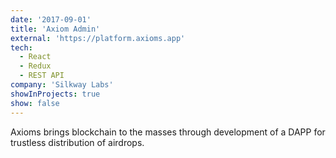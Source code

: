 ```yaml
---
date: '2017-09-01'
title: 'Axiom Admin'
external: 'https://platform.axioms.app'
tech:
  - React
  - Redux
  - REST API
company: 'Silkway Labs'
showInProjects: true
show: false
---
```


Axioms brings blockchain to the masses through development of a DAPP for trustless distribution of airdrops.
